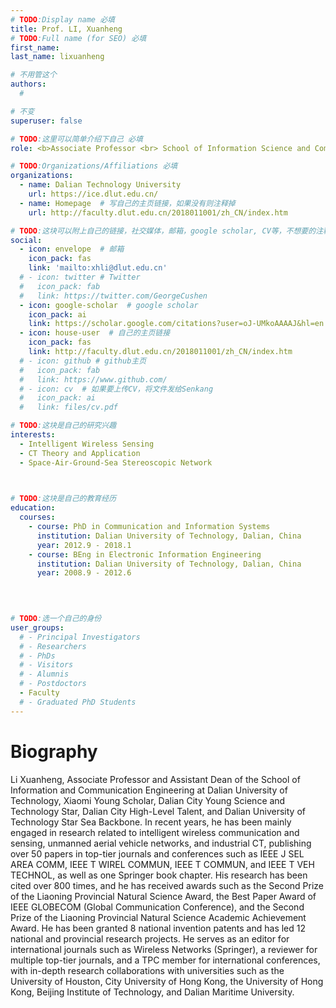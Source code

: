 ```yaml
---
# TODO:Display name 必填
title: Prof. LI, Xuanheng
# TODO:Full name (for SEO) 必填
first_name:    
last_name: lixuanheng

# 不用管这个
authors:
  # 

# 不变
superuser: false

# TODO:这里可以简单介绍下自己 必填
role: <b>Associate Professor <br> School of Information Science and Communication Engineering, <br> Dalian Technology University</b>

# TODO:Organizations/Affiliations 必填
organizations:
  - name: Dalian Technology University
    url: https://ice.dlut.edu.cn/
  - name: Homepage  # 写自己的主页链接，如果没有则注释掉
    url: http://faculty.dlut.edu.cn/2018011001/zh_CN/index.htm

# TODO:这块可以附上自己的链接，社交媒体，邮箱，google scholar, CV等，不想要的注释掉即可
social:
  - icon: envelope  # 邮箱
    icon_pack: fas
    link: 'mailto:xhli@dlut.edu.cn'
  # - icon: twitter # Twitter
  #   icon_pack: fab  
  #   link: https://twitter.com/GeorgeCushen
  - icon: google-scholar  # google scholar
    icon_pack: ai
    link: https://scholar.google.com/citations?user=oJ-UMkoAAAAJ&hl=en
  - icon: house-user  # 自己的主页链接
    icon_pack: fas
    link: http://faculty.dlut.edu.cn/2018011001/zh_CN/index.htm
  # - icon: github # github主页
  #   icon_pack: fab   
  #   link: https://www.github.com/
  # - icon: cv  # 如果要上传CV，将文件发给Senkang
  #   icon_pack: ai
  #   link: files/cv.pdf

# TODO:这块是自己的研究兴趣
interests:
  - Intelligent Wireless Sensing
  - CT Theory and Application
  - Space-Air-Ground-Sea Stereoscopic Network

 

# TODO:这块是自己的教育经历
education:
  courses:
    - course: PhD in Communication and Information Systems
      institution: Dalian University of Technology, Dalian, China
      year: 2012.9 - 2018.1
    - course: BEng in Electronic Information Engineering
      institution: Dalian University of Technology, Dalian, China
      year: 2008.9 - 2012.6

      
      

# TODO:选一个自己的身份
user_groups:
  # - Principal Investigators
  # - Researchers
  # - PhDs
  # - Visitors
  # - Alumnis
  # - Postdoctors
  - Faculty
  # - Graduated PhD Students
---
```

<!-- TODO:写自己的Biography -->
# Biography
<!-- <p style="text-align:justify">  -->
Li Xuanheng, Associate Professor and Assistant Dean of the School of Information and Communication Engineering at Dalian University of Technology, Xiaomi Young Scholar, Dalian City Young Science and Technology Star, Dalian City High-Level Talent, and Dalian University of Technology Star Sea Backbone. In recent years, he has been mainly engaged in research related to intelligent wireless communication and sensing, unmanned aerial vehicle networks, and industrial CT, publishing over 50 papers in top-tier journals and conferences such as IEEE J SEL AREA COMM, IEEE T WIREL COMMUN, IEEE T COMMUN, and IEEE T VEH TECHNOL, as well as one Springer book chapter. His research has been cited over 800 times, and he has received awards such as the Second Prize of the Liaoning Provincial Natural Science Award, the Best Paper Award of IEEE GLOBECOM (Global Communication Conference), and the Second Prize of the Liaoning Provincial Natural Science Academic Achievement Award. He has been granted 8 national invention patents and has led 12 national and provincial research projects. He serves as an editor for international journals such as Wireless Networks (Springer), a reviewer for multiple top-tier journals, and a TPC member for international conferences, with in-depth research collaborations with universities such as the University of Houston, City University of Hong Kong, the University of Hong Kong, Beijing Institute of Technology, and Dalian Maritime University.